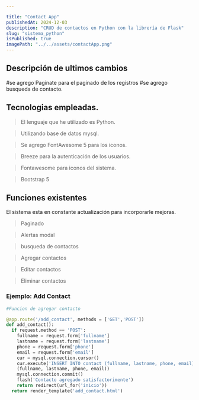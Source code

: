 ```yaml
---

title: "Contact App"
publishedAt: 2024-12-03
description: "CRUD de contactos en Python con la librería de Flask"
slug: "sistema_python"
isPublished: true
imagePath: "../../assets/contactApp.png"
---
```


## Descripción de ultimos cambios
#se agrego Paginate para el paginado de los registros
#se agrego busqueda de contacto.

## Tecnologias empleadas.
> El lenguaje que he utilizado es Python. 

> Utilizando base de datos mysql.

> Se agrego FontAwesome 5 para los iconos.

> Breeze para la autenticación de los usuarios. 

> Fontawesome para iconos del sistema. 

> Bootstrap 5

## Funciones existentes

El sistema esta en constante actualización para incorporarle mejoras.

> Paginado

> Alertas modal

> busqueda de contactos

> Agregar contactos

> Editar contactos

> Eliminar contactos

### Ejemplo: Add Contact

```py
#Funcion de agregar contacto

@app.route('/add_contact', methods = ['GET','POST'])
def add_contact():
  if request.method == 'POST':
    fullname = request.form['fullname']
    lastname = request.form['lastname']
    phone = request.form['phone']
    email = request.form['email']
    cur = mysql.connection.cursor()
    cur.execute('INSERT INTO contact (fullname, lastname, phone, email) VALUES (%s, %s, %s, %s)',
    (fullname, lastname, phone, email)) 
    mysql.connection.commit()
    flash('Contacto agregado satisfactorimente')
    return redirect(url_for('inicio'))
  return render_template('add_contact.html') 
```
